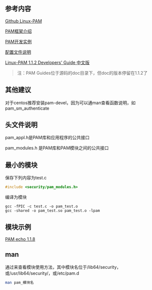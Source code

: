 ## 参考内容

[Github Linux-PAM](https://github.com/linux-pam/linux-pam)

[PAM框架介绍](https://docs.oracle.com/cd/E24847_01/html/E22200/pam-01.html#scrolltoc)

[PAM开发实例](https://blog.csdn.net/ljq32/article/details/119271292)

[配置文件说明](https://blog.csdn.net/qq_41874930/article/details/120198108#:~:text=简单理解为，应用,.d%2Fsshd%E3%80%82)

[Linux-PAM 1.1.2 Developers' Guide 中文版](https://www.docs4dev.com/docs/zh/linux-pam/1.1.2/reference/) 

>  注：PAM Guides位于源码的doc目录下，但doc的版本停留在1.1.2了

## 其他建议

对于centos推荐安装pam-devel，因为可以通man查看函数说明，如pam_sm_authenticate



## 头文件说明

pam_appl.h是PAM库和应用程序的公共接口

pam_modules.h 是PAM库和PAM模块之间的公共接口

## 最小的模块

保存下列内容为test.c

```c
#include <security/pam_modules.h>
```

编译为模块

```
gcc -fPIC -c test.c -o pam_test.o
gcc -shared -o pam_test.so pam_test.o -lpam
```

## 模块示例

[PAM echo 1.1.8](https://github.com/linux-pam/linux-pam/blob/Linux-PAM-1_1_8/modules/pam_echo/pam_echo.c)

## man

通过来查看模块使用方法，其中模块名位于/lib64/security，或/usr/lib64/security/，或/etc/pam.d

```bash
man pam_模块名
```

